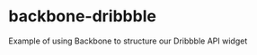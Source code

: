 backbone-dribbble
=================

Example of using Backbone to structure our Dribbble API widget
